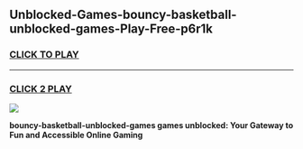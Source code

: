 
## Unblocked-Games-bouncy-basketball-unblocked-games-Play-Free-p6r1k
<h3>
<a href="https://premium76.site?title=bouncy-basketball-unblocked-games&ref=18A">CLICK TO PLAY</a></h3>
<hr>

<h3>
<a href="https://premium76.site?title=bouncy-basketball-unblocked-games&ref=18A">CLICK 2 PLAY</a>
  
</h3>

<a href="https://premium76.site?title=bouncy-basketball-unblocked-games&ref=18A"><img src="https://clearcache.store/games.png"></a>


**bouncy-basketball-unblocked-games games unblocked: Your Gateway to Fun and Accessible Online Gaming**
